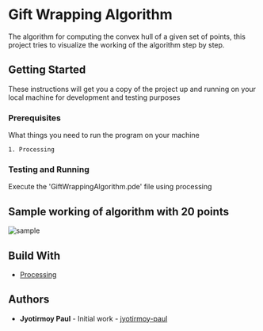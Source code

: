 # Gift Wrapping Algorithm
The algorithm for computing the convex hull of a given set of points, this project tries to visualize the working of the algorithm step by step.

## Getting Started
These instructions will get you a copy of the project up and running on your local machine for development and testing purposes

### Prerequisites
What things you need to run the program on your machine

```
1. Processing
```
### Testing and Running
Execute the 'GiftWrappingAlgorithm.pde' file using processing

## Sample working of algorithm with 20 points
![sample](https://github.com/jyotirmoy-paul/visual-workspace/blob/master/GiftWrappingAlgorithm/samples/sample-20-points.gif)


## Build With
* [Processing](https://processing.org/)

## Authors
* **Jyotirmoy Paul** - Initial work - [jyotirmoy-paul](https://github.com/jyotirmoy-paul)